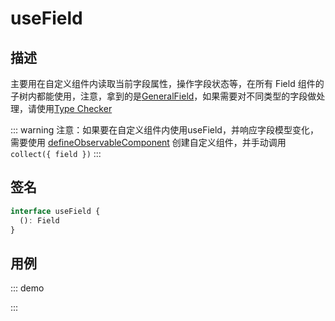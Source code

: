 # useField

## 描述

主要用在自定义组件内读取当前字段属性，操作字段状态等，在所有 Field 组件的子树内都能使用，注意，拿到的是[GeneralField](https://core.formilyjs.org/api/models/field#generalfield)，如果需要对不同类型的字段做处理，请使用[Type Checker](https://core.formilyjs.org/api/entry/form-checker)

::: warning
注意：如果要在自定义组件内使用useField，并响应字段模型变化，需要使用 [defineObservableComponent](/api/shared/defineObservableComponent) 创建自定义组件，并手动调用 `collect({ field })`
:::

## 签名

```ts
interface useField {
  (): Field
}
```

## 用例

::: demo
<template>
  <FormProvider :form="form">
    <Form layout="vertical">
      <Field
        name="name"
        title="Name"
        required
        :decorator="[FormItem]"
        :component="[Input, { placeholder: 'Please Input' }]"
      />
      <FormConsumer>
        <template #default="{ form }">
          <div style="white-space: pre; margin-bottom: 16px;">{{JSON.stringify(form.values, null, 2)}}</div>
          <Button
            type="primary"
            @click="() => {
              form.submit(log)
            }"
          >
            Submit
          </Button>
        </template>
      </FormConsumer>
    </Form>
  </FormProvider>
</template>

<script>
import { Form, Input, Button } from 'ant-design-vue';
import { createForm, setValidateLanguage } from '@formily/core'
import {
  FormProvider,
  FormConsumer,
  Field,
  useField,
  defineObservableComponent,
  h
} from '@formily/vue'
import 'ant-design-vue/dist/antd.css';

setValidateLanguage('en')

const FormItem = defineObservableComponent({
  observableSetup (collect, props, { slots }) {
    const field = useField()

    collect({ field })

    return () => h(Form.Item, {
      props: {
        label: field.title,
        help: field.errors?.length ? field.errors : undefined,
        extra: field.description,
        validateStatus: field.validateStatus,
      }
    }, slots)
  }
})

export default {
  components: {
    FormProvider,
    FormConsumer,
    Field,
    Form,
    Button
  },
  data() {
    const form = createForm({ validateFirst: true })
    return {
      FormItem,
      Input,
      form
    }
  },
  methods: {
    log (...args) {
      console.log(...args)
    }
  }
}
</script>
:::
